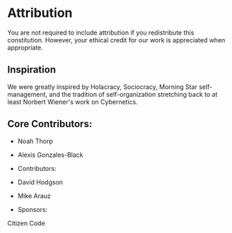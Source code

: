 
# Attribution

You are not required to include attribution if you redistribute this constitution. However, your ethical credit for our work is appreciated when appropriate.

## Inspiration

We were greatly inspired by Holacracy, Sociocracy, Morning Star self-management, and the tradition of self-organization stretching back to at least Norbert Wiener's work on Cybernetics.

## Core Contributors:

* Noah Thorp
* Alexis Gonzales-Black
* Contributors:

* David Hodgson
* Mike Arauz
* Sponsors:

Citizen Code
